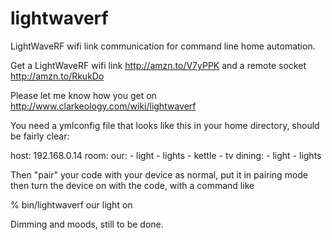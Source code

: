 lightwaverf
===========

LightWaveRF wifi link communication for command line home automation.

Get a LightWaveRF wifi link http://amzn.to/V7yPPK and a remote socket http://amzn.to/RkukDo

Please let me know how you get on http://www.clarkeology.com/wiki/lightwaverf

You need a ymlconfig file that looks like this in your home directory, should be fairly clear:

host:
  192.168.0.14
room:
  our:
    - light
    - lights
    - kettle
    - tv
  dining:
    - light
    - lights

Then "pair" your code with your device as normal, put it in pairing mode then turn the device on with the code, with a command like

% bin/lightwaverf our light on

Dimming and moods, still to be done.
